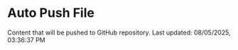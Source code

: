 # Auto Push File

Content that will be pushed to GitHub repository.
Last updated: 08/05/2025, 03:36:37 PM